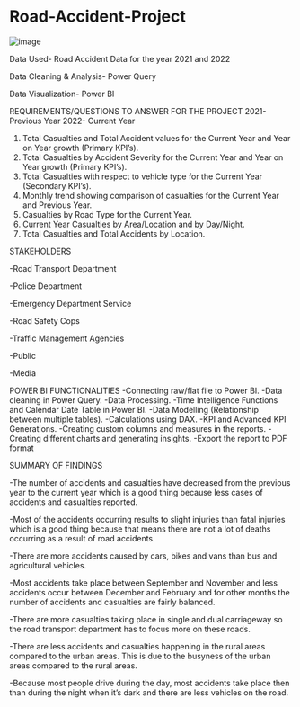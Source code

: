 # Road-Accident-Project

![image](https://github.com/beccamofokeng/Road-Accident-Project/assets/141571635/90c32cd1-23b2-4990-aefd-70cc74ecbfd8)

Data Used- Road Accident Data for the year 2021 and 2022

Data Cleaning & Analysis- Power Query

Data Visualization- Power BI

REQUIREMENTS/QUESTIONS TO ANSWER FOR THE PROJECT
	2021-Previous Year
  2022- Current Year
1.	Total Casualties and Total Accident values for the Current Year and Year on Year growth (Primary KPI’s).
2.	Total Casualties by Accident Severity for the Current Year and Year on Year growth (Primary KPI’s).
3.	Total Casualties with respect to vehicle type for the Current Year (Secondary KPI’s).
4.	Monthly trend showing comparison of casualties for the Current Year and Previous Year.
5.  Casualties by Road Type for the Current Year.
6.	Current Year Casualties by Area/Location and by Day/Night.
7.	Total Casualties and Total Accidents by Location.

STAKEHOLDERS

-Road Transport Department

-Police Department

-Emergency Department Service

-Road Safety Cops

-Traffic Management Agencies

-Public

-Media


POWER BI FUNCTIONALITIES
-Connecting raw/flat file to Power BI.
-Data cleaning in Power Query.
-Data Processing.
-Time Intelligence Functions and Calendar Date Table in Power BI.
-Data Modelling (Relationship between multiple tables).
-Calculations using DAX.
-KPI and Advanced KPI Generations.
-Creating custom columns and measures in the reports.
-Creating different charts and generating insights.
-Export the report to PDF format

SUMMARY OF FINDINGS

-The number of accidents and casualties have decreased from the previous year to the current year which is a good thing because less   cases of accidents and casualties reported.

-Most of the accidents occurring results to slight injuries than fatal injuries which is a good thing because that means there are not a lot of deaths occurring as a result of road accidents.

-There are more accidents caused by cars, bikes and vans than bus and agricultural vehicles.

-Most accidents take place between September and November and less accidents occur between December and February and for other months the number of accidents and casualties are fairly balanced.

-There are more casualties taking place in single and dual carriageway so the road transport department has to focus more on these roads.

-There are less accidents and casualties happening in the rural areas compared to the urban areas. This is due to the busyness of the urban areas compared to the rural areas.

-Because most people drive during the day, most accidents take place then than during the night when it’s dark and there are less vehicles on the road.

